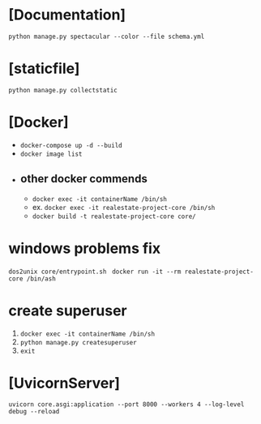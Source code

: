 # [Documentation]
`python manage.py spectacular --color --file schema.yml`
# [staticfile]
`python manage.py collectstatic`

# [Docker]
<!-- get image list -->

<!--  -->
- `docker-compose up -d --build`
- `docker image list`
- ## other docker commends
    - `docker exec -it containerName /bin/sh`
    - ex.  `docker exec -it realestate-project-core /bin/sh`
    - `docker build -t realestate-project-core core/`
# windows problems fix 
`dos2unix core/entrypoint.sh `
`docker run -it --rm realestate-project-core /bin/ash`
# create superuser
1. `docker exec -it containerName /bin/sh`
2. `python manage.py createsuperuser`
3. `exit`

# [UvicornServer]
`uvicorn core.asgi:application --port 8000 --workers 4 --log-level debug --reload`
